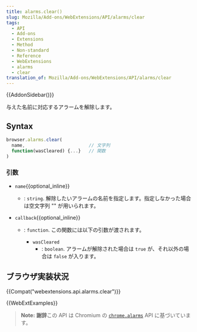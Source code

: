 ```yaml
---
title: alarms.clear()
slug: Mozilla/Add-ons/WebExtensions/API/alarms/clear
tags:
  - API
  - Add-ons
  - Extensions
  - Method
  - Non-standard
  - Reference
  - WebExtensions
  - alarms
  - clear
translation_of: Mozilla/Add-ons/WebExtensions/API/alarms/clear
---
```

{{AddonSidebar()}}

与えた名前に対応するアラームを解除します。

## Syntax

```js
browser.alarms.clear(
  name,                        // 文字列
  function(wasCleared) {...}   // 関数
)
```

### 引数

- `name`{{optional_inline}}
  - : `string`. 解除したいアラームの名前を指定します。指定しなかった場合は空文字列 "" が用いられます。
- `callback`{{optional_inline}}

  - : `function`. この関数には以下の引数が渡されます。

    - `wasCleared`
      - : `boolean`. アラームが解除された場合は `true` が、それ以外の場合は `false` が入ります。

## ブラウザ実装状況

{{Compat("webextensions.api.alarms.clear")}}

{{WebExtExamples}}

> **Note:** **謝辞**この API は Chromium の [`chrome.alarms`](https://developer.chrome.com/extensions/alarms) API に基づいています。

